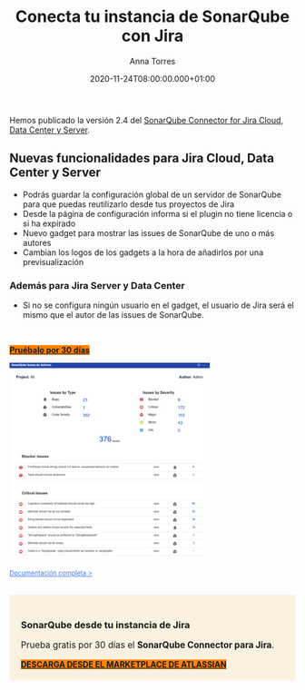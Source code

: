 ﻿---
layout: post
title: 'Conecta tu instancia de SonarQube con Jira'
description: SonarQube Connector para Jira Cloud, Data Center y Server versión 2.4
date: '2020-11-24T08:00:00.000+01:00'
author:  Anna Torres
categories: 
- atlassian
- noticias


cover: /img/posts/2020-11-24-sonarqube-connector-para-jira-cloud-datacenter-server-version-2-4-thumb.png
modified_time: '2020-11-24T08:00:00.000+01:00'
---

Hemos publicado la versión 2.4 del [SonarQube Connector for Jira Cloud, Data Center y Server](https://marketplace.atlassian.com/apps/1217471/sonarqube-connector-for-jira?utm_source=blog&utm_medium=post&utm_campaign=new_release&utm_content=sonarqube_connector_jira).
  
## Nuevas funcionalidades para Jira Cloud, Data Center y Server

-   Podrás guardar la configuración global de un servidor de SonarQube para que puedas reutilizarlo desde tus proyectos de Jira
-   Desde la página de configuración informa si el plugin no tiene licencia o si ha expirado
-   Nuevo gadget para mostrar las issues de SonarQube de uno o más autores
-   Cambian los logos de los gadgets a la hora de añadirlos por una previsualización

### Además para Jira Server y Data Center

-   Si no se configura ningún usuario en el gadget, el usuario de Jira será el mismo que el autor de las issues de SonarQube.
<br>

<a href="https://marketplace.atlassian.com/apps/1217471/sonarqube-connector-for-jira?utm_source=blog&utm_medium=post&utm_campaign=new_release&utm_content=sonarqube_connector_jira" class="btn btn-outline-white btn-xl" style="background:#FF8200;border:none; font-weight: bold" >Pruébalo por 30 días</a>

<img src="/img/posts/2020-11-24-sonarqube-connector-para-jira-cloud-datacenter-server-version-2-4-gadget-issue-by-authors.png" alt="Nuevo gadget para SonarQube Connector for Jira" width="70%">

<a href="https://confluence.excentia.es/display/SQCON/Home"><span style="text-decoration:underline;font-size:0.8em; color:#3f77f4">Documentación completa ></span></a>



<br/>
<div style="border:1px solid ##fbf1e1; background:#fbf1e1; padding:20px 20px;">
<h3>SonarQube desde tu instancia de Jira</h3> 
<p style="font-size:1.1em;">Prueba gratis por 30 días el <strong>SonarQube Connector para Jira</strong>.

</p>
<a href="https://marketplace.atlassian.com/apps/1217471/sonarqube-connector-for-jira?utm_source=blog&utm_medium=post&utm_campaign=new_release&utm_content=sonarqube_connector_jira"><span class="btn btn-outline-white btn-xl" style="background:#FF8200; border:none;font-weight: bold" >DESCARGA DESDE EL MARKETPLACE DE ATLASSIAN</span></a>
<br>
</div>

<br>
